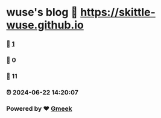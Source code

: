 # wuse's blog :link: https://skittle-wuse.github.io 
### :page_facing_up: [1](https://skittle-wuse.github.io/tag.html) 
### :speech_balloon: 0 
### :hibiscus: 11 
### :alarm_clock: 2024-06-22 14:20:07 
### Powered by :heart: [Gmeek](https://github.com/Meekdai/Gmeek)

